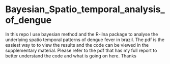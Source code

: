 # Bayesian_Spatio_temporal_analysis_of_dengue
 In this repo I use bayesian method and the R-ilna package to analyse the underlying spatio temporal patterns of dengue fever in brazil. The pdf is the easiest way to
 to view the results and the code can be viewed in the supplementary material. Please refer to the pdf that has my full report to better understand the code and what is going on here. Thanks 
